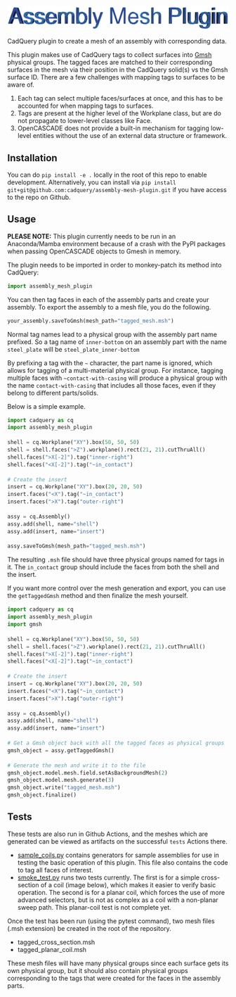 ![Project Logo](docs/images/logo.png)

CadQuery plugin to create a mesh of an assembly with corresponding data.

This plugin makes use of CadQuery tags to collect surfaces into [Gmsh](https://gmsh.info/) physical groups. The
tagged faces are matched to their corresponding surfaces in the mesh via their position in the CadQuery solid(s) vs the Gmsh surface ID. There are a few challenges with mapping tags to surfaces to be aware of.

1. Each tag can select multiple faces/surfaces at once, and this has to be accounted for when mapping tags to surfaces.
2. Tags are present at the higher level of the Workplane class, but are do not propagate to lower-level classes like Face.
3. OpenCASCADE does not provide a built-in mechanism for tagging low-level entities without the use of an external data structure or framework.

## Installation

You can do `pip install -e .` locally in the root of this repo to enable development. Alternatively, you can install via `pip install git+git@github.com:cadquery/assembly-mesh-plugin.git` if you have access to the repo on Github.

## Usage

**PLEASE NOTE:** This plugin currently needs to be run in an Anaconda/Mamba environment because of a crash with the PyPI packages when passing OpenCASCADE objects to Gmesh in memory.

The plugin needs to be imported in order to monkey-patch its method into CadQuery:

```python
import assembly_mesh_plugin
```

You can then tag faces in each of the assembly parts and create your assembly. To export the assembly to a mesh file, you do the following.

```python
your_assembly.saveToGmsh(mesh_path="tagged_mesh.msh")
```

Normal tag names lead to a physical group with the assembly part name prefixed. So a tag name of `inner-bottom` on an assembly part with the name `steel_plate` will be `steel_plate_inner-bottom`

By prefixing a tag with the `~` character, the part name is ignored, which allows for tagging of a multi-material
physical group. For instance, tagging multiple faces with `~contact-with-casing` will produce a physical group with the name `contact-with-casing` that includes all those faces, even if they belong to different parts/solids.

Below is a simple example.

```python
import cadquery as cq
import assembly_mesh_plugin

shell = cq.Workplane("XY").box(50, 50, 50)
shell = shell.faces(">Z").workplane().rect(21, 21).cutThruAll()
shell.faces(">X[-2]").tag("inner-right")
shell.faces("<X[-2]").tag("~in_contact")

# Create the insert
insert = cq.Workplane("XY").box(20, 20, 50)
insert.faces("<X").tag("~in_contact")
insert.faces(">X").tag("outer-right")

assy = cq.Assembly()
assy.add(shell, name="shell")
assy.add(insert, name="insert")

assy.saveToGmsh(mesh_path="tagged_mesh.msh")
```

The resulting `.msh` file should have three physical groups named for tags in it. The `in_contact` group should include the faces from both the shell and the insert.

If you want more control over the mesh generation and export, you can use the `getTaggedGmsh` method and then finalize the mesh yourself.

```python
import cadquery as cq
import assembly_mesh_plugin
import gmsh

shell = cq.Workplane("XY").box(50, 50, 50)
shell = shell.faces(">Z").workplane().rect(21, 21).cutThruAll()
shell.faces(">X[-2]").tag("inner-right")
shell.faces("<X[-2]").tag("~in_contact")

# Create the insert
insert = cq.Workplane("XY").box(20, 20, 50)
insert.faces("<X").tag("~in_contact")
insert.faces(">X").tag("outer-right")

assy = cq.Assembly()
assy.add(shell, name="shell")
assy.add(insert, name="insert")

# Get a Gmsh object back with all the tagged faces as physical groups
gmsh_object = assy.getTaggedGmsh()

# Generate the mesh and write it to the file
gmsh_object.model.mesh.field.setAsBackgroundMesh(2)
gmsh_object.model.mesh.generate(3)
gmsh_object.write("tagged_mesh.msh")
gmsh_object.finalize()
```

## Tests

These tests are also run in Github Actions, and the meshes which are generated can be viewed as artifacts on the successful `tests` Actions there.

* [sample_coils.py](tests/sample_coils.py) contains generators for sample assemblies for use in testing the basic operation of this plugin. This file also contains the code to tag all faces of interest.
* [smoke_test.py](tests/smoke_test.py) runs two tests currently. The first is for a simple cross-section of a coil (image below), which makes it easier to verify basic operation. The second is for a planar coil, which forces the use of more advanced selectors, but is not as complex as a coil with a non-planar sweep path. This planar-coil test is not complete yet.

Once the test has been run (using the pytest command), two mesh files (.msh extension) be created in the root of the repository.

* tagged_cross_section.msh
* tagged_planar_coil.msh

These mesh files will have many physical groups since each surface gets its own physical group, but it should also contain physical groups corresponding to the tags that were created for the faces in the assembly parts.
